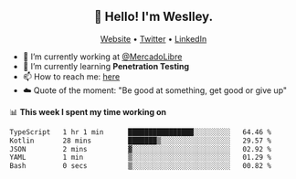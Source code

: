 <h2 align="center">👋 Hello! I'm Weslley.</h2>
<p align="center">
  <a href="http://weslleyneri.com.br">Website</a> •
  <a href="https://twitter.com/Weslley_Neri">Twitter</a> •
  <a href="https://www.linkedin.com/in/weslley-neri-3658908b">LinkedIn</a>
</p>


- 🔭 I’m currently working at [@MercadoLibre](https://github.com/mercadolibre)
- 🌱 I’m currently learning **Penetration Testing**
- 📫 How to reach me: [here](mailto:weslley39@gmail.com)
- ☁️ Quote of the moment: "Be good at something, get good or give up"

📊 **This week I spent my time working on**
<!--START_SECTION:waka-->

```txt
TypeScript   1 hr 1 min      ████████████████░░░░░░░░░   64.46 %
Kotlin       28 mins         ███████▒░░░░░░░░░░░░░░░░░   29.57 %
JSON         2 mins          ▓░░░░░░░░░░░░░░░░░░░░░░░░   02.92 %
YAML         1 min           ▒░░░░░░░░░░░░░░░░░░░░░░░░   01.29 %
Bash         0 secs          ▒░░░░░░░░░░░░░░░░░░░░░░░░   00.82 %
```

<!--END_SECTION:waka-->

<!-- Inspired by https://github.com/gruselhaus/gruselhaus -->
